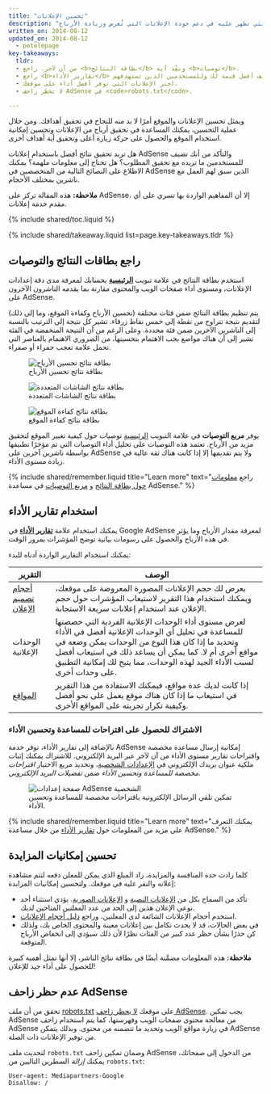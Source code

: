```yaml
---
title: "تحسين الإعلانات"
description: "يمكن أن يساعد تحسين موقعك والإعلانات التي تظهر عليه في دعم جودة الإعلانات التي تُعرض وزيادة الأرباح."
written_on: 2014-08-12
updated_on: 2014-08-12
  - petelepage
key-takeaways:
  tldr:
  - من آن لآخر، راجع <b>بطاقة النتائج</b> ونفِّذ أية <b>توصيات</b>.
  - راجع <b>تقارير الأداء</b> لمعرفة الإعلانات التي تضيف أفضل قيمة لك وللمستخدمين الذين تستهدفهم.
  - اختر الإعلانات التي توفر أفضل أداء على موقعك.
  - لا تحظر زاحف AdSense في <code>robots.txt</code>.

---
```


<p class="intro">
  ويمثل تحسين الإعلانات والموقع أمرًا لا بد منه للنجاح في تحقيق أهدافك. ومن خلال عملية التحسين، يمكنك المساعدة في تحقيق أرباح من الإعلانات وتحسين إمكانية استخدام الموقع والحصول على حركة زيارة أعلى وتحقيق أية أهداف أخرى.
</p>

هل تريد تحقيق نتائج أفضل باستخدام إعلانات AdSense والتأكد من أنك تضيف للمستخدمين ما تريده مع تحقيق المطلوب؟ هل تحتاج إلى معلومات ملهمة؟
يمكنك الاطلاع على النصائح التالية من المتخصصين في AdSense الذين سبق لهم العمل مع ناشرين بمختلف الأحجام.

<b>ملاحظة:</b> هذه المقالة تركز على AdSense، إلا أن المفاهيم الواردة بها تسري على أي مقدم خدمة إعلانات.

{% include shared/toc.liquid %}

{% include shared/takeaway.liquid list=page.key-takeaways.tldr %}

## راجع بطاقات النتائج والتوصيات

استخدم بطاقة النتائج في علامة تبويب <b>[الرئيسية](https://www.google.com/adsense/app#home)</b> بحسابك لمعرفة مدى دقة إعدادات الإعلانات، ومستوى أداء صفحات الويب والمحتوى مقارنة بما يقدمه الناشرون الآخرون على AdSense.

يتم تنظيم بطاقة النتائج ضمن فئات مختلفة (تحسين الأرباح وكفاءة الموقع، وما إلى ذلك) لتقديم نتيجة تتراوح من نقطة إلى خمس نقاط زرقاء. تشير كل نتيجة إلى الترتيب بالنسبة إلى الناشرين الآخرين ضمن فئة محددة. وعلى الرغم من أن النتيجة المنخفضة في الفئة تشير إلى أن هناك مواضع يجب الاهتمام بتحسينها، من الضروري الاهتمام بالعناصر التي تحمل علامة تعجب حمراء أو صفراء.

<figure>
  <img src="images/optimization_score.png" alt="بطاقة نتائج تحسين الأرباح">
  <figcaption>بطاقة نتائج تحسين الأرباح</figcaption>
</figure>

<figure>
  <img src="images/multiscreen_score.png" alt="بطاقة نتائج الشاشات المتعددة">
  <figcaption>بطاقة نتائج الشاشات المتعددة</figcaption>
</figure>

<figure>
  <img src="images/site_score.png" alt="بطاقة نتائج كفاءة الموقع">
  <figcaption>بطاقة نتائج كفاءة الموقع</figcaption>
</figure>



يوفر <b>مربع التوصيات</b> في علامة التبويب [الرئيسية](https://www.google.com/adsense/app#home) توصيات حول كيفية تغيير الموقع لتحقيق مزيد من الأرباح. 
تعتمد هذه التوصيات على تحليل أداء التوصيات التي تم مؤخرًا تطبيقها بواسطة ناشرين آخرين على AdSense ولا يتم تقديمها إلا إذا كانت هناك ثقة عالية في زيادة مستوى الأداء.

{% include shared/remember.liquid title="Learn more" text="راجع <a href='https://support.google.com/adsense/answer/3006004'>معلومات حول بطاقة النتائج</a> و <a href='https://support.google.com/adsense/answer/1725006'>مربع التوصيات</a> في مساعدة AdSense." %}

## استخدام تقارير الأداء

يمكنك استخدام علامة  <b>[تقارير الأداء](https://www.google.com/adsense/app#viewreports)</b> في  Google AdSense لمعرفة مقدار الأرباح وما يؤثر في هذه الأرباح والحصول على رسومات بيانية توضح المؤشرات بمرور الوقت.

يمكنك استخدام التقارير الواردة أدناه للبدء:

<table class="mdl-data-table mdl-js-data-table">
    <thead>
    <tr>
      <th>التقرير</th>
      <th>الوصف</th>
    </tr>
  </thead>
  <tbody>
    <tr>
      <td data-th="التقرير">
        <a href="https://support.google.com/adsense/answer/3540509">أحجام تصميم الإعلان</a>
      </td>
      <td data-th="الوصف">
        يعرض لك حجم الإعلانات المصورة المعروضة على موقعك، ويمكنك استخدام هذا التقرير لاستيعاب المؤشرات حول حجم الإعلان عند استخدام إعلانات سريعة الاستجابة.
      </td>
    </tr>
    <tr>
      <td data-th="التقرير">
        الوحدات الإعلانية
      </td>
      <td data-th="الوصف">
        لعرض مستوى أداء الوحدات الإعلانية الفردية التي خصصتها للمساعدة في تحليل أي الوحدات الإعلانية أفضل في الأداء وتحديد ما إذا كان هذا النوع من الوحدات يمكن وضعه في مواقع أخرى أم لا. كما يمكن أن يساعد ذلك في استيعاب أفضل لسبب الأداء الجيد لهذه الوحدات، مما يتيح لك إمكانية التطبيق على وحدات أخرى.
      </td>
    </tr>
    <tr>
      <td data-th="التقرير"> <a href="https://support.google.com/adsense/answer/1407511">المواقع</a>
      </td>
      <td data-th="الوصف">
        إذا كانت لديك عدة مواقع، فيمكنك الاستفادة من هذا التقرير في استيعاب ما إذا كان هناك موقع يعمل على نحو أفضل وكيفية تكرار تجربته على المواقع الأخرى.
      </td>
    </tr>
  </tbody>
</table>

### الاشتراك للحصول على اقتراحات للمساعدة وتحسين الأداء

بالإضافة إلى تقارير الأداء، توفر خدمة AdSense إمكانية إرسال مساعدة مخصصة واقتراحات تقارير مستوى الأداء من آن لآخر عبر البريد الإلكتروني. للاشتراك يمكنك إثبات ملكية عنوان بريدك الإلكتروني في [الإعدادات الشخصية](https://www.google.com/adsense/app#personalSettings)، وتحديد مربع الاختيار *اقتراحات مخصصة للمساعدة وتحسين الأداء* ضمن *تفضيلات البريد الإلكتروني*.

<figure>
  <img src="images/adsense-emails.jpg" srcset="images/adsense-emails.jpg 1x, images/adsense-emails-2x.jpg 2x" alt="صفحة إعدادات AdSense الشخصية">
  <figcaption>تمكين تلقي الرسائل الإلكترونية باقتراحات مخصصة للمساعدة وتحسين الأداء.</figcaption>
</figure>

{% include shared/remember.liquid title="Learn more" text="يمكنك التعرف على مزيد من المعلومات حول <a href='https://support.google.com/adsense/answer/160562'>تقارير الأداء</a> من خلال مساعدة AdSense." %}

## تحسين إمكانيات المزايدة

كلما زادت حدة المنافسة والمزايدة، زاد المبلغ الذي يمكن للمعلن دفعه لتتم مشاهدة إعلانه والنقر عليه في موقعك. ولتحسين إمكانيات المزايدة:

* تأكد من السماح بكل من [الإعلانات النصية](https://support.google.com/adsense/answer/185665) و [الإعلانات الصورية](https://support.google.com/adsense/answer/185666). يؤدي استثناء أحد نوعي الإعلان هذين إلى الحد من عدد المعلنين المتاحين لديك.
* استخدم أحجام الإعلانات الشائعة لدى المعلنين، وراجع [دليل أحجام الإعلانات](https://support.google.com/adsense/answer/6002621).
* في بعض الحالات، قد لا يحدث تكامل بين إعلانات معينة والمحتوى الخاص بك، ولذلك كن حذرًا بشأن حظر عدد كبير من الفئات نظرًا لأن ذلك سيؤدي إلى انخفاض الأرباح المتوقعة.

<b>ملاحظة:</b> هذه المعلومات مضمَّنة أيضًا في بطاقة نتائج الناشر، إلا أنها تمثل أهمية كبيرة للحصول على أداء جيد للإعلان!

## عدم حظر زاحف AdSense

تحقق من أن ملف [robots.txt](https://support.google.com/webmasters/answer/6062608) على موقعك [لا يحظر زاحف AdSense](https://support.google.com/adsense/answer/10532).
يجب تمكين AdSense من معالجة محتوى صفحات الويب وفهرستها، كما يتم استخدام زاحف AdSense في زيارة مواقع الويب وتحديد ما تتضمنه من محتوى.  وبذلك يتمكن AdSense من توفير الإعلانات ذات الصلة.

لتحديث ملف `robots.txt` وضمان تمكين زاحف AdSense من الدخول إلى صفحاتك، يمكنك *إزالة* السطرين التاليين من `robots.txt`:

    User-agent: Mediapartners-Google
    Disallow: /




